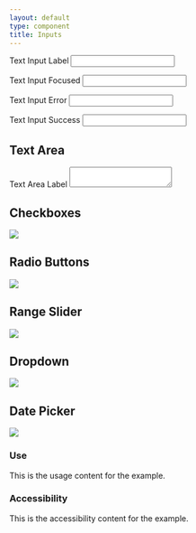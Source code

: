 ```yaml
---
layout: default
type: component
title: Inputs
---
```


<div class="preview">
  <!-- Add HTML markup for example here -->

  <label for="">Text Input Label</label>
  <input type="text" name="input-type-text">

  <label for="">Text Input Focused</label>
  <input class="usa-input-focus" type="text" name="input-type-text">

  <label for="">Text Input Error</label>
  <input class="usa-input-error" type="text" name="input-type-text">

  <label for="">Text Input Success</label>
  <input class="usa-input-success" type="text" name="input-type-text">

  <h2>Text Area</h2>
  <label for="">Text Area Label</label>
  <textarea class="usa-textarea"></textarea>

</div>

<h2>Checkboxes</h2>

<div class="preview">
  <!-- Add HTML markup for example here -->
  <img src="{{ site.baseurl }}/assets/img/static/Checkboxes_UI_v1.png">
</div>

<h2>Radio Buttons</h2>

<div class="preview">
  <!-- Add HTML markup for example here -->
  <img src="{{ site.baseurl }}/assets/img/static/Radio_Buttons_UI_v1.png">
</div>

<h2>Range Slider</h2>

<div class="preview">
  <!-- Add HTML markup for example here -->
  <img src="{{ site.baseurl }}/assets/img/static/Range_Slider_UI_v1.png">
</div>

<h2>Dropdown</h2>

<div class="preview">
  <!-- Add HTML markup for example here -->
  <img src="{{ site.baseurl }}/assets/img/static/Dropdown_UI_v1.png">
</div>

<h2>Date Picker</h2>

<div class="preview">
  <!-- Add HTML markup for example here -->
  <img src="{{ site.baseurl }}/assets/img/static/Date_Picker_UI_v1.png">
</div>

<div class="grid-box">
  <div class="grid-item width-one-half annotation">
    <h3>Use</h3>
    <p>This is the usage content for the example.</p>
  </div>
  <div class="grid-item width-one-half annotation">
    <h3>Accessibility</h3>
    <p>This is the accessibility content for the example.</p>
  </div>  
</div>